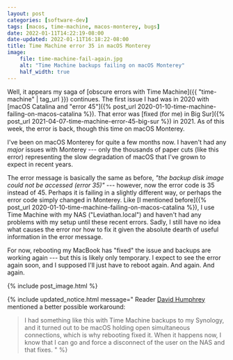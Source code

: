 ```yaml
---
layout: post
categories: [software-dev]
tags: [macos, time-machine, macos-monterey, bugs]
date: 2022-01-11T14:22:19-08:00
date-updated: 2022-01-11T16:18:22-08:00
title: Time Machine error 35 in macOS Monterey
image:
    file: time-machine-fail-again.jpg
    alt: "Time Machine backups failing on macOS Monterey"
    half_width: true
---
```


Well, it appears my saga of [obscure errors with Time Machine]({{ "time-machine" | tag_url }}) continues. The first issue I had was in 2020 with [macOS Catalina and "error 45"]({% post_url 2020-01-10-time-machine-failing-on-macos-catalina %}). That error was [fixed (for me) in Big Sur]({% post_url 2021-04-07-time-machine-error-45-big-sur %}) in 2021. As of this week, the error is back, though this time on macOS Monterey.

<!--excerpt-->

I've been on macOS Monterey for quite a few months now. I haven't had any _major_ issues with Monterey --- only the thousands of paper cuts (like this error) representing the slow degradation of macOS that I've grown to expect in recent years.

The error message is basically the same as before, _"the backup disk image could not be accessed (error 35)"_ --- however, now the error code is 35 instead of 45. Perhaps it is failing in a slightly different way, or perhaps the error code simply changed in Monterey. Like [I mentioned before]({% post_url 2020-01-10-time-machine-failing-on-macos-catalina %}), I use Time Machine with my NAS ("Leviathan.local") and haven't had any problems with my setup until these recent errors. Sadly, I still have no idea what causes the error nor how to fix it given the absolute dearth of useful information in the error message.

For now, rebooting my MacBook has "fixed" the issue and backups are working again --- but this is likely only temporary. I expect to see the error again soon, and I supposed I'll just have to reboot again. And again. And again.

{% include post_image.html %}

{% include updated_notice.html
message="
Reader [David Humphrey](https://twitter.com/humphd/status/1481049310888439814) mentioned a better possible workaround:

> I had something like this with Time Machine backups to my Synology, and it turned out to be macOS holding open simultaneous connections, which is why rebooting fixed it. When it happens now, I know that I can go and force a disconnect of the user on the NAS and that fixes.
" %}
